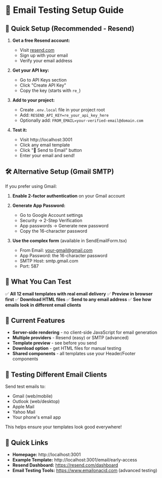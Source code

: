 # 📧 Email Testing Setup Guide

## 🚀 Quick Setup (Recommended - Resend)

1. **Get a free Resend account:**
   - Visit [resend.com](https://resend.com)
   - Sign up with your email
   - Verify your email address

2. **Get your API key:**
   - Go to API Keys section
   - Click "Create API Key"
   - Copy the key (starts with `re_`)

3. **Add to your project:**
   - Create `.env.local` file in your project root
   - Add: `RESEND_API_KEY=re_your_api_key_here`
   - Optionally add: `FROM_EMAIL=your-verified-email@domain.com`

4. **Test it:**
   - Visit http://localhost:3001
   - Click any email template
   - Click "📧 Send to Email" button
   - Enter your email and send!

## 🛠 Alternative Setup (Gmail SMTP)

If you prefer using Gmail:

1. **Enable 2-factor authentication** on your Gmail account

2. **Generate App Password:**
   - Go to Google Account settings
   - Security → 2-Step Verification
   - App passwords → Generate new password
   - Copy the 16-character password

3. **Use the complex form** (available in SendEmailForm.tsx)
   - From Email: your-gmail@gmail.com
   - App Password: the 16-character password
   - SMTP Host: smtp.gmail.com
   - Port: 587

## 🎯 What You Can Test

✅ **All 12 email templates with real email delivery**
✅ **Preview in browser first**
✅ **Download HTML files**
✅ **Send to any email address**
✅ **See how emails look in different email clients**

## 🔧 Current Features

- **Server-side rendering** - no client-side JavaScript for email generation
- **Multiple providers** - Resend (easy) or SMTP (advanced)
- **Template preview** - see before you send
- **Download option** - get HTML files for manual testing
- **Shared components** - all templates use your Header/Footer components

## 🎨 Testing Different Email Clients

Send test emails to:

- Gmail (web/mobile)
- Outlook (web/desktop)
- Apple Mail
- Yahoo Mail
- Your phone's email app

This helps ensure your templates look good everywhere!

## 🔗 Quick Links

- **Homepage:** http://localhost:3001
- **Example Template:** http://localhost:3001/email/early-access
- **Resend Dashboard:** https://resend.com/dashboard
- **Email Testing Tools:** https://www.emailonacid.com (advanced testing)

